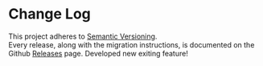 # Change Log

This project adheres to [Semantic Versioning](https://semver.org/).  
Every release, along with the migration instructions, is documented on the Github [Releases](https://github.com/reduxjs/redux/releases) page.
Developed new exiting feature!
